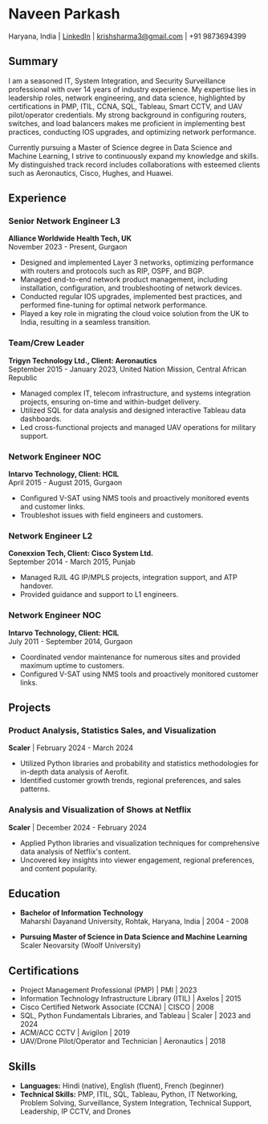 # Naveen Parkash

Haryana, India | [LinkedIn](https://www.linkedin.com/in/naveen-parkash-sharma-92188427/) | krishsharma3@gmail.com | +91 9873694399

## Summary

I am a seasoned IT, System Integration, and Security Surveillance professional with over 14 years of industry experience. My expertise lies in leadership roles, network engineering, and data science, highlighted by certifications in PMP, ITIL, CCNA, SQL, Tableau, Smart CCTV, and UAV pilot/operator credentials. My strong background in configuring routers, switches, and load balancers makes me proficient in implementing best practices, conducting IOS upgrades, and optimizing network performance.

Currently pursuing a Master of Science degree in Data Science and Machine Learning, I strive to continuously expand my knowledge and skills. My distinguished track record includes collaborations with esteemed clients such as Aeronautics, Cisco, Hughes, and Huawei.

## Experience

### Senior Network Engineer L3

**Alliance Worldwide Health Tech, UK**  
November 2023 - Present, Gurgaon

- Designed and implemented Layer 3 networks, optimizing performance with routers and protocols such as RIP, OSPF, and BGP.
- Managed end-to-end network product management, including installation, configuration, and troubleshooting of network devices.
- Conducted regular IOS upgrades, implemented best practices, and performed fine-tuning for optimal network performance.
- Played a key role in migrating the cloud voice solution from the UK to India, resulting in a seamless transition.

### Team/Crew Leader

**Trigyn Technology Ltd., Client: Aeronautics**  
September 2015 - January 2023, United Nation Mission, Central African Republic

- Managed complex IT, telecom infrastructure, and systems integration projects, ensuring on-time and within-budget delivery.
- Utilized SQL for data analysis and designed interactive Tableau data dashboards.
- Led cross-functional projects and managed UAV operations for military support.

### Network Engineer NOC

**Intarvo Technology, Client: HCIL**  
April 2015 - August 2015, Gurgaon

- Configured V-SAT using NMS tools and proactively monitored events and customer links.
- Troubleshot issues with field engineers and customers.

### Network Engineer L2

**Conexxion Tech, Client: Cisco System Ltd.**  
September 2014 - March 2015, Punjab

- Managed RJIL 4G IP/MPLS projects, integration support, and ATP handover.
- Provided guidance and support to L1 engineers.

### Network Engineer NOC

**Intarvo Technology, Client: HCIL**  
July 2011 - September 2014, Gurgaon

- Coordinated vendor maintenance for numerous sites and provided maximum uptime to customers.
- Configured V-SAT using NMS tools and proactively monitored customer links.

## Projects

### Product Analysis, Statistics Sales, and Visualization

**Scaler** | February 2024 - March 2024

- Utilized Python libraries and probability and statistics methodologies for in-depth data analysis of Aerofit.
- Identified customer growth trends, regional preferences, and sales patterns.

### Analysis and Visualization of Shows at Netflix

**Scaler** | December 2024 - February 2024

- Applied Python libraries and visualization techniques for comprehensive data analysis of Netflix's content.
- Uncovered key insights into viewer engagement, regional preferences, and content popularity.

## Education

- **Bachelor of Information Technology**  
  Maharshi Dayanand University, Rohtak, Haryana, India | 2004 - 2008

- **Pursuing Master of Science in Data Science and Machine Learning**  
  Scaler Neovarsity (Woolf University)

## Certifications

- Project Management Professional (PMP) | PMI | 2023
- Information Technology Infrastructure Library (ITIL) | Axelos | 2015
- Cisco Certified Network Associate (CCNA) | CISCO | 2008
- SQL, Python Fundamentals Libraries, and Tableau | Scaler | 2023 and 2024
- ACM/ACC CCTV | Avigilon | 2019
- UAV/Drone Pilot/Operator and Technician | Aeronautics | 2018

## Skills

- **Languages:** Hindi (native), English (fluent), French (beginner)
- **Technical Skills:** PMP, ITIL, SQL, Tableau, Python, IT Networking, Problem Solving, Surveillance, System Integration, Technical Support, Leadership, IP CCTV, and Drones
